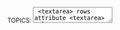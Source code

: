 TOPICS: <textarea>
        <textarea> rows attribute
        <textarea> cols attribute
        <textarea> name attribute
        <textarea> maxlength attribute
        <textarea> minlength attribute
        <textarea> required attribute
        <textarea> wrap attribute
        <textarea> autocomplete attribute
        <textarea> autofocus attribute
        <textarea> disabled attribute
        <textarea> readonly attribute
        <textarea> placeholder attribute

# HTML `<textarea>` 元素

**HTML `<textarea>` 元素**代表**多行纯文本编辑控件**，当您希望允许用户输入大量自由格式文本（例如，对评论或反馈表单的评论）时，该控件很有用。

## 技术摘要

|  |  |
| :-- | :-- |
| **内容分类** | *流式内容*，*短语内容*，*交互式内容*，*列表型、可标记的、可重置的和可提交的与表单相关的元素*。 |
| **允许的内容** | *文本* |
| **标签省略** | 不允许，开始标签和结束标签都是必需的. |
| **允许的父元素** | 任何接受 *短语内容* 的元素. |
| **允许的 ARIA 角色** | 无 |
| **DOM 接口** | **`HTMLTextAreaElement`** |

## 属性

此元素包括[全局属性](/zh-hans/webfrontend/HTML_Global_Attributes).

| 属性 | 描述 |
| :-- | :-- |
| **`rows`** | 控件的**可见文本行数**。|
| **`cols`** | 文本控件的**可见宽度**，以平均字符宽度为单位。如果指定，则必须为*正整数*。如果未指定，则默认值为 *`20`*。|
| **`name`** | 控件的**名称**。|
| **`maxlength`** | 用户可以输入的**最大字符数**（*UTF-16* 编码单元）。如果未指定此值，则用户可以输入*不限数量*的字符。|
| **`minlength`** | 用户应输入的**最小字符数**（*UTF-16* 编码单元）。|
| **`wrap`** | 指示控件如何环绕文本。可能的值为：<br><br>**`hard`:** 浏览器会自动插入换行符（CR + LF），以使每行的宽度不超过控件的宽度； <br>**`soft`:** 浏览器确保值中的所有换行符均由CR + LF对组成，但不会插入任何其他字符 <br>**`off`:** 类似于 `soft`，但将外观更改为空白之前，不要环绕超过 `cols` 的线段，并且 `<textarea>` 可以水平滚动。<br><br>如果未指定此属性，则 *`soft`* 为其默认值。|
| **`placeholder`** | 描述文本区域预期值的**简短提示**。呈现提示时，占位符文本内的回车符或换行符必须视为换行符。|
| `spellcheck` | 指定`<textarea>`是否受基础浏览器/OS的拼写检查。 值可以是：<br> **`true`:** 表示该元素需要检查其拼写和语法。<br> **`default`:** 表示该元素将按照 默认行为，可能基于父元素自己的`spellcheck`值。<br> **`false`:** 指示不应对元素进行拼写检查。|

`<textarea>`元素还支持用于 *[`<input>`](/zh-hans/webfrontend/<input>)* 的几种常见属性:
**`form`**、**`autocomplete`**、**`autofocus`**、**`disabled`**、`placeholder`、**`readonly`** 和 **`required`**。

## 基本用法

以下示例显示了一个非常简单的文本区域，其中包含一定数量的行和列以及一些默认内容。

```html
<label for="t">输入文本：</label>
<textarea id="t" name="textarea"
   rows="10" cols="50">Write something here</textarea>
```

**`id`** 属性允许将 `<textarea>` 与 *[`<label>`](/zh-hans/webfrontend/<label>)* 元素相关联以实现可访问性，而 **`name`** 属性则用于设置
关联数据的名称，在提交表单后将其提交给服务器。

使用 **`rows`** 和 **`cols`** 属性可以指定 `<textarea>` 的确切大小。设置这些值是保持一致性的一个好主意，因为浏览器的默认设置可能有所不同。

如果您想要 `<textarea>` 的默认内容，请在开始和结束标签之间输入。`<textarea>` 不支持 `value` 属性。

## 用法：最小和最大长度

**`maxlength`** 指定 `<textarea>` 允许包含的最大字符数。您还可以使用 **`minlength`** 属性设置一个被视为有效的最小长度，
并使用 **`required`** 属性来指定 `<textarea>` 如果为空则不会提交（并且无效）。
这为`<textarea>`提供了简单的验证，它比其他表单元素更为基本
（例如，您不能提供特定的正则表达式来像 [`<input>`](/zh-hans/webfrontend/<input>) 元素一样，使用 *`pattern`* 属性来验证值）。

此示例的最小和最大字符数分别为`10`和`20`。试试看。

```html
<textarea name="textarea"
   rows="5" cols="30"
   minlength="10" maxlength="20">Write something here</textarea>
```

**请注意**，*`minlength`* 不会阻止用户删除字符，从而使输入的数字超过最小值，但确实会使输入 `<textarea>` 的值无效。**还要注意**，即使您设置了 `minlength`
值（例如3），除非您也设置了 *`required`* 属性，否则空的 `<textarea>` 仍然被认为是有效的。

## 用法： 占位符 `placeholder`

本示例设置了一个**占位符**。请注意，当您开始在框中输入内容时，它是如何消失的。

```html
<textarea name="textarea"
   rows="5" cols="30"
   placeholder="Comment text."></textarea>
```

!!! warn "注意"
    占位符 **`placeholder`** 仅用于显示应输入表单的数据示例；
    但不能替代绑定输入的 *[`<label>`](/zh-hans/webfrontend/<label>)* 元素。

## 用法：禁用和只读

这个例子显示了两个 `<textarea>` - 其中一个是 **`disabled`**，另一个是 **`readonly`**。两者兼而有之，您会看到行为上的差异 — 禁用元素禁用任何方式（并且其值未提交）；
而只读元素可选且其内容可复制（且可以提交），您只是无法编辑内容。

```html
<textarea name="textarea"
   rows="5" cols="30"
   disabled>I am a disabled textarea</textarea>

<textarea name="textarea"
   rows="5" cols="30"
   readonly>I am a readonly textarea</textarea>
```

## CSS 样式

`<textarea>` 是一个替换的元素 - 它具有固有的尺寸，如光栅图像。默认情况下，其 **`display`** 值为 **`block`**。
与其他表单元素相比，它的样式相对容易，其盒模型 (box model)，字体，配色方案等可以使用常规 [[CSS]] 轻松操作。

[样式化 HTML 表单](/zh-hans/webbfrontend/<form>)提供了一些样式化 `<textarea>` 的有用技巧。

### 基线不一致

HTML 规范没有定义 `<textarea>` 的*基线*在哪里，因此不同的浏览器将其设置在不同的位置。请勿在该元素上使用 *`vertical-align: baseline`*，其行为是无法预测的。

### 可调整大小

在大多数浏览器中，`<textarea>` 的大小是可调整的 - 您会注意到右上角的拖动手柄，可用于更改页面上元素的大小。这由 CSS 属性 **`resize`** 控制 - 默认情况下，调整大小是启用的，
但是您可以显式禁用它：

```css
/* 示例： 禁用 <textarea> 可调整大小 */
textarea {
  resize: none;
}
```

### 设置有效值和无效值的样式

`<textarea>` 元素的有效值和无效值（例如，在`minlength`，`maxlength`或`required`所设置的边界之内和之外的值）
可以使用 **`:valid`** 和 **`:invalid`** 伪类突出显示。
例如，根据文本区域的有效或无效来为其设置不同的边框：

```css
textarea:invalid { /*无效时显示的样式*/
  border: 2px dashed red;
}

textarea:valid { /*有效时显示的样式*/
   border: 2px solid lime;
}
```

## 其他与表单相关的元素

- [`<form>`, `<input>`](/zh-hans/webfrontend/<form>)
- [`<label>`](/zh-hans/webfrontend/<label>)
- [`<fieldset>`, `<legend>`](/zh-hans/webfrontend/<fieldset>)
- [`<button>`](/zh-hans/webfrontend/<button>)
- [`<select>`, `<datalist>`, `<option>`, `<optgroup>`](/zh-hans/webfrontend/<select>)
- [`<output>`](/zh-hans/webfrontend/<output>)
- [`<progress>`](/zh-hans/webfrontend/<progress>)
- [`<meter>`](/zh-hans/webfrontend/<meter>)

